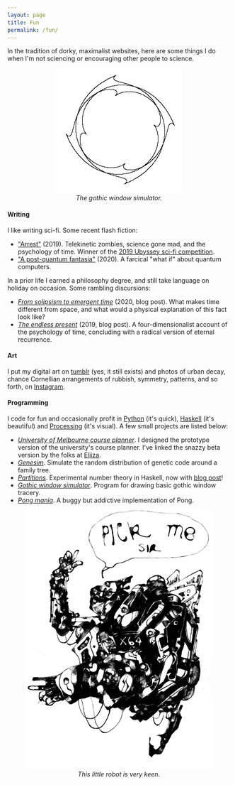 ```yaml
---
layout: page
title: Fun
permalink: /fun/
---
```


In the tradition of dorky, maximalist websites, here are some things I
do when I'm not sciencing or encouraging other people to science.

<figure>
 <div style="text-align:center"><img src ="/images/gothic-2.png" />
 <figcaption><i>The gothic window simulator.</i></figcaption>
 	 </div>
  </figure>

#### Writing

I like writing sci-fi. Some recent flash fiction:

- ["Arrest"]({{hapax.github.io}}/assets/arrest.pdf) (2019). Telekinetic
zombies, science gone mad, and the psychology of time. Winner of the
[2019 Ubyssey sci-fi competition](https://www.ubyssey.ca/science/arrestee-sci-fi-winner-2019/).
- ["A post-quantum fantasia"]({{hapax.github.io}}/assets/pqf.pdf)
(2020). A farcical "what if" about quantum computers.

In a prior life I earned a philosophy degree, and still take language
on holiday on occasion. Some rambling discursions:

- [*From solipsism to emergent time*](https://hapax.github.io/physics/philosophy/emergent-time/)
  (2020, blog post). What makes time different from space, and what
  would a physical explanation of this fact look like?
- [*The endless present*](https://hapax.github.io/philosophy/physics/psychology-time/)
  (2019, blog post). A four-dimensionalist account of the psychology
  of time, concluding with a radical version of eternal recurrence.
<!-- - [*Cigarettes, hard labour, and a box full of money*](https://hapax.github.io/philosophy/prisoners/)
(2017, blog post). How decision problems, from the Prisoner's Dilemma
to smoking to betting against the Oracle of Delphi, are secretly
  related. -->
<!-- What nuclear war, smoking, and the Oracle of Delphi have in -->
<!-- common. -->

#### Art

I put my digital art on [tumblr](https://caedrix.tumblr.com/)
(yes, it still exists) and photos of urban decay, chance Cornellian
arrangements of rubbish, symmetry, patterns, and so forth, on
[Instagram](https://www.instagram.com/dr__abe/).

#### Programming

I code for fun and occasionally profit in [Python](https://www.python.org/)
(it's quick), [Haskell](https://www.haskell.org/) (it's beautiful) and
[Processing](https://processing.org/) (it's visual). A few small
projects are listed below:

- [*University of Melbourne course planner*](https://students.unimelb.edu.au/your-course/manage-your-course/planning-your-course-and-subjects/faculty-course-planning-resources/course-planning-tools). I
  designed the prototype version of the university's course
  planner. I've linked the snazzy beta version by the folks at [Eliiza](https://eliiza.com.au/about/).
- [*Genesim*](https://github.com/hapax/genesim). Simulate the random
distribution of genetic code around a family tree.
- [*Partitions*](https://github.com/hapax/haskell-partitions). Experimental
  number theory in Haskell, now with [blog post](https://hapax.github.io/mathematics/programming/haskell-partition/)!
- [*Gothic window simulator*](https://www.openprocessing.org/sketch/571835). Program for drawing basic gothic window tracery.
- [*Pong mania*](https://www.openprocessing.org/sketch/590092). A
  buggy but addictive implementation of Pong. <!-- of which I am inordinately proud.-->

<figure>
 <div style="text-align:center"><img src ="/images/x64.png" />
 <figcaption><i>This little robot is very keen.</i></figcaption>
 	 </div>
  </figure>
